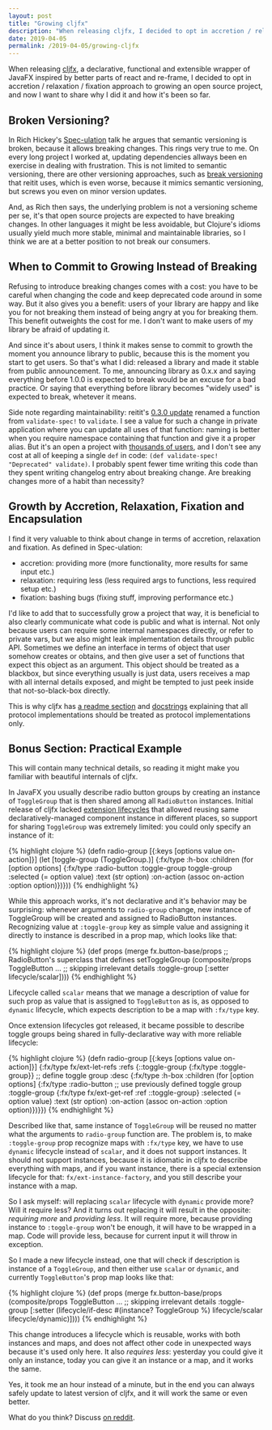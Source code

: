 ```yaml
---
layout: post
title: "Growing cljfx"
description: "When releasing cljfx, I decided to opt in accretion / relaxation / fixation approach to growing an open source project, and now I want to share why I did it and how it's been so far"
date: 2019-04-05
permalink: /2019-04-05/growing-cljfx
---
```

When releasing [cljfx](https://github.com/cljfx/cljfx), a declarative, functional and extensible wrapper of JavaFX inspired by better parts of react and re-frame, I decided to opt in accretion / relaxation / fixation approach to growing an open source project, and now I want to share why I did it and how it's been so far.

## Broken Versioning?

In Rich Hickey's [Spec-ulation](https://www.youtube.com/watch?v=oyLBGkS5ICk) talk he argues that semantic versioning is broken, because it allows breaking changes. This rings very true to me. On every long project I worked at, updating dependencies allways been en exercise in dealing with frustration. This is not limited to semantic versioning, there are other versioning approaches, such as [break versioning](https://github.com/metosin/reitit/blob/master/CHANGELOG.md) that reitit uses, which is even worse, because it mimics semantic versioning, but screws you even on minor version updates. 

And, as Rich then says, the underlying problem is not a versioning scheme per se, it's that open source projects are expected to have breaking changes. In other languages it might be less avoidable, but Clojure's idioms usually yield much more stable, minimal and maintainable libraries, so I think we are at a better position to not break our consumers.

## When to Commit to Growing Instead of Breaking

Refusing to introduce breaking changes comes with a cost: you have to be careful when changing the code and keep deprecated code around in some way. But it also gives you a benefit: users of your library are happy and like you for not breaking them instead of being angry at you for breaking them. This benefit outweights the cost for me. I don't want to make users of my library be afraid of updating it. 

And since it's about users, I think it makes sense to commit to growth the moment you announce library to public, because this is the moment you start to get users. So that's what I did: released a library and made it stable from public announcement. To me, announcing library as 0.x.x and saying everything before 1.0.0 is expected to break would be an excuse for a bad practice. Or saying that everything before library becomes "widely used" is expected to break, whetever it means.

Side note regarding maintainability: reitit's [0.3.0 update](https://github.com/metosin/reitit/blob/master/CHANGELOG.md#030-2019-03-17) renamed a function from `validate-spec!` to `validate`. I see a value for such a change in private application where you can update all uses of that function: naming is better when you require namespace containing that function and give it a proper alias. But it's an open a project with [thousands of users](https://clojars.org/metosin/reitit), and I don't see any cost at all of keeping a single `def` in code: `(def validate-spec! "Deprecated" validate)`. I probably spent fewer time writing this code than they spent writing changelog entry about breaking change. Are breaking changes more of a habit than necessity?

## Growth by Accretion, Relaxation, Fixation and Encapsulation

I find it very valuable to think about change in terms of accretion, relaxation and fixation. As defined in Spec-ulation:
- accretion: providing more (more functionality, more results for same input etc.)
- relaxation: requiring less (less required args to functions, less required setup etc.)
- fixation: bashing bugs (fixing stuff, improving performance etc.)

I'd like to add that to successfully grow a project that way, it is beneficial to also clearly communicate what code is public and what is internal. Not only because users can require some internal namespaces directly, or refer to private vars, but we also might leak implementation details through public API. Sometimes we define an interface in terms of object that user somehow creates or obtains, and then give user a set of functions that expect this object as an argument. This object should be treated as a blackbox, but since everything usually is just data, users receives a map with all internal details exposed, and might be tempted to just peek inside that not-so-black-box directly.

This is why cljfx has [a readme section](https://github.com/cljfx/cljfx#api-stability-public-and-internal-code) and [docstrings](https://github.com/cljfx/cljfx/blob/master/src/cljfx/context.clj#L4) explaining that all protocol implementations should be treated as protocol implementations only.

## Bonus Section: Practical Example

This will contain many technical details, so reading it might make you familiar with beautiful internals of cljfx.

In JavaFX you usually describe radio button groups by creating an instance of `ToggleGroup` that is then shared among all `RadioButton` instances. Initial release of cljfx lacked [extension lifecycles](https://github.com/cljfx/cljfx#extending-cljfx) that allowed reusing same declaratively-managed component instance in different places, so support for sharing `ToggleGroup` was extremely limited: you could only specify an instance of it:

{% highlight clojure %}
(defn radio-group [{:keys [options value on-action]}]
  (let [toggle-group (ToggleGroup.)]
    {:fx/type :h-box
     :children (for [option options]
                 {:fx/type :radio-button
                  :toggle-group toggle-group
                  :selected (= option value)
                  :text (str option)
                  :on-action (assoc on-action :option option)})}))
{% endhighlight %}

While this approach works, it's not declarative and it's behavior may be surprising: whenever arguments to `radio-group` change, new instance of ToggleGroup will be created and assigned to RadioButton instances.
Recognizing value at `:toggle-group` key as simple value and assigning it directly to instance is described in a prop map, which looks like that:

{% highlight clojure %}
(def props
  (merge
    fx.button-base/props
    ;; RadioButton's superclass that defines setToggleGroup
    (composite/props ToggleButton
      ... ;; skipping irrelevant details
      :toggle-group [:setter lifecycle/scalar])))
{% endhighlight %}

Lifecycle called `scalar` means that we manage a description of value for such prop as value that is assigned to `ToggleButton` as is, as opposed to `dynamic` lifecycle, which expects description to be a map with `:fx/type` key. 

Once extension lifecycles got released, it became possible to describe toggle groups being shared in fully-declarative way with more reliable lifecycle:

{% highlight clojure %}
(defn radio-group [{:keys [options value on-action]}]
  {:fx/type fx/ext-let-refs
   :refs {::toggle-group {:fx/type :toggle-group}} ;; define toggle group
   :desc {:fx/type :h-box
          :children (for [option options]
                      {:fx/type :radio-button
                       ;; use previously defined toggle group
                       :toggle-group {:fx/type fx/ext-get-ref
                                      :ref ::toggle-group}
                       :selected (= option value)
                       :text (str option)
                       :on-action (assoc on-action :option option)})}})
{% endhighlight %}

Described like that, same instance of `ToggleGroup` will be reused no matter what the arguments to `radio-group` function are.
The problem is, to make `:toggle-group` prop recognize maps with `:fx/type` key, we have to use `dynamic` lifecycle instead of `scalar`, and it does not support instances. It should not support instances, because it is idiomatic in cljfx to describe everything with maps, and if you want instance, there is a special extension lifecycle for that: `fx/ext-instance-factory`, and you still describe your instance with a map.

So I ask myself: will replacing `scalar` lifecycle with `dynamic` provide more? Will it require less? And it turns out replacing it will result in the opposite: *requiring more* and *providing less*. It will require more, because providing instance to `:toggle-group` won't be enough, it will have to be wrapped in a map. Code will provide less, because for current input it will throw in exception.

So I made a new lifecycle instead, one that will check if description is instance of a `ToggleGroup`, and then either use `scalar` or `dynamic`, and currently `ToggleButton`'s prop map looks like that:

{% highlight clojure %}
(def props
  (merge
    fx.button-base/props
    (composite/props ToggleButton
      ... ;; skipping irrelevant details
      :toggle-group [:setter (lifecycle/if-desc #(instance? ToggleGroup %)
                               lifecycle/scalar
                               lifecycle/dynamic)])))
{% endhighlight %}

This change introduces a lifecycle which is reusable, works with both instances and maps, and does not affect other code in unexpected ways because it's used only here. It also *requires less*: yesterday you could give it only an instance, today you can give it an instance or a map, and it works the same.

Yes, it took me an hour instead of a minute, but in the end you can always safely update to latest version of cljfx, and it will work the same or even better.

What do you think? Discuss [on reddit](https://www.reddit.com/r/Clojure/comments/b9rhk2/growing_cljfx/).